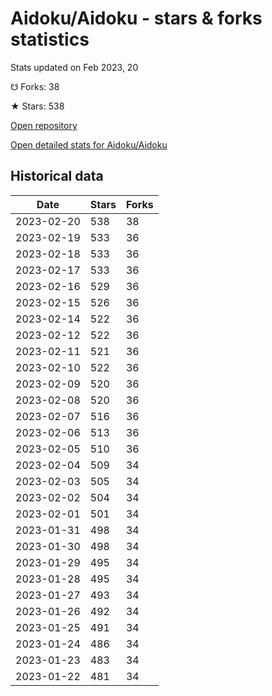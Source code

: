 # Aidoku/Aidoku - stars & forks statistics

Stats updated on Feb 2023, 20

☋ Forks: 38

★ Stars: 538

[Open repository](https://github.com/Aidoku/Aidoku)

[Open detailed stats for Aidoku/Aidoku](https://reviewgithub.com/rep/Aidoku/Aidoku)

## Historical data
| Date | Stars | Forks |
|------|-------|-------|
| 2023-02-20 | 538 | 38 | 
| 2023-02-19 | 533 | 36 | 
| 2023-02-18 | 533 | 36 | 
| 2023-02-17 | 533 | 36 | 
| 2023-02-16 | 529 | 36 | 
| 2023-02-15 | 526 | 36 | 
| 2023-02-14 | 522 | 36 | 
| 2023-02-12 | 522 | 36 | 
| 2023-02-11 | 521 | 36 | 
| 2023-02-10 | 522 | 36 | 
| 2023-02-09 | 520 | 36 | 
| 2023-02-08 | 520 | 36 | 
| 2023-02-07 | 516 | 36 | 
| 2023-02-06 | 513 | 36 | 
| 2023-02-05 | 510 | 36 | 
| 2023-02-04 | 509 | 34 | 
| 2023-02-03 | 505 | 34 | 
| 2023-02-02 | 504 | 34 | 
| 2023-02-01 | 501 | 34 | 
| 2023-01-31 | 498 | 34 | 
| 2023-01-30 | 498 | 34 | 
| 2023-01-29 | 495 | 34 | 
| 2023-01-28 | 495 | 34 | 
| 2023-01-27 | 493 | 34 | 
| 2023-01-26 | 492 | 34 | 
| 2023-01-25 | 491 | 34 | 
| 2023-01-24 | 486 | 34 | 
| 2023-01-23 | 483 | 34 | 
| 2023-01-22 | 481 | 34 | 

